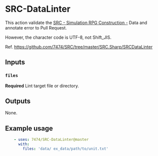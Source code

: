 # SRC-DataLinter

This action validate the [SRC - Simulation RPG Construction -](http://www.src-srpg.jpn.org/) Data and annotate error to Pull Request.

However, the character code is UTF-8, not Shift_JIS. 

Ref. https://github.com/7474/SRC/tree/master/SRC.Sharp/SRCDataLinter

## Inputs

### `files`

**Required** Lint target file or directory.

## Outputs

None.

## Example usage
```yaml
    - uses: 7474/SRC-DataLinter@master
      with:
        files: 'data/ ex_data/path/to/unit.txt'
```
